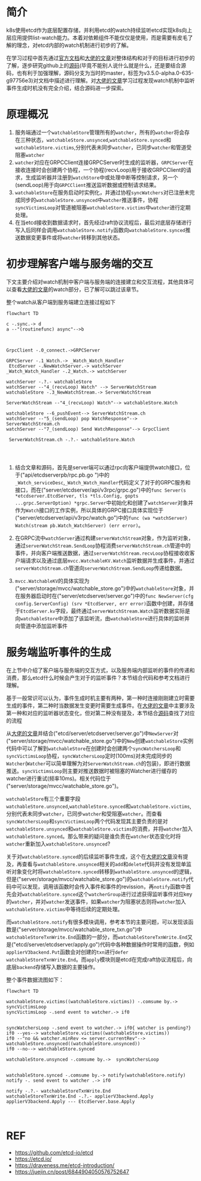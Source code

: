 # 简介

k8s使用etcd作为底层配置存储，并利用etcd的watch持续监听etcd实现k8s向上层应用提供list-watch能力。本着对依赖组件不能仅仅是使用，而是需要有皮毛了解的理念，对etcd内部的watch机制进行初步的了解。

在学习过程中首先通过[官方文档](https://etcd.io/)和[大佬的文章](https://draveness.me/etcd-introduction/)对整体结构和对于的目标进行初步的了解，逐步研究github上的[源码](https://github.com/etcd-io/etcd)(毕竟不能别人说什么就是什么，还是要结合源码，也有利于加强理解，源码分支为当时的master，标签为v3.5.0-alpha.0-635-g97756e3)对文档中描述进行理解。对[大佬的文章](https://draveness.me/etcd-introduction/)学习过程发现watch机制中监听事件生成时机没有完全介绍，结合源码进一步探索。

# 原理概况

1. 服务端通过一个`watchableStore`管理所有的`watcher`，所有的`watcher`将会存在三种状态，`watchableStore.unsynced`,`watchableStore.synced`和`watchableStore.victims`,分别代表未同步`watcher`，已同步`watcher`和管道受阻塞`watcher`
2. `watcher`对应在GRPCClient连接GRPCServer时生成的监听器，`GRPCServer`在接收连接时会创建两个协程，一个协程(recvLoop)用于接收GRPCClient的请求，生成监听器并注册到`watchStore`中或处理中断等控制请求，另一个(sendLoop)用于向`GRPCClient`推送监听数据或控制请求结果。
3. `watchableStore`在服务启动时实例化，并通过协程`syncWatchers`对已注册未完成同步的`watchableStore.unsynced`中`watcher`推送事件，协程`syncVictimsLoop`对管道被阻塞`watchableStore.victims`中`watcher`进行定期处理。
4. 在当etcd接收到数据请求时，首先经过raft协议流程后，最后对底层存储进行写入后同样会调用`watchableStore.notify`函数向`watchableStore.synced`推送数据变更事件或将`watcher`转移到其他状态。

# 初步理解客户端与服务端的交互

下文主要介绍对watch机制中客户端与服务端的连接建立和交互流程，其他具体可以查看[大佬的文章](https://draveness.me/etcd-introduction/)的watch部分，已了解可以跳过该章节。

整个watch从客户端到服务端建立连接过程如下

```mermaid
flowchart TD

c -.sync.-> d
a --"(routinefunc) async"-->b



GrpcClient -.0_connect.->GRPCServer

GRPCServer -.1_Watch.-> _Watch_Watch_Handler
 EtcdServer -.NewWatchServer.-> watchServer
_Watch_Watch_Handler -.2_Watch.-> watchServer

watchServer -.?.- watchableStore
watchServer --"4_(recvLoop) Watch" --> ServerWatchStream
watchableStore -.3_NewWatchStream.-> ServerWatchStream

ServerWatchStream --"4_(recvLoop) Watch"--> watchableStore.Watch

watchableStore --6_pushEvent--> ServerWatchStream.ch
watchServer --"5_(sendLoop) pop WatchResponse"-->  ServerWatchStream.ch
watchServer --"7_(sendLoop) Send WatchResponse"--> GrpcClient

 ServerWatchStream.ch -.?.- watchableStore.Watch
 

 

```



1. 结合文章和源码，首先是server端可以通过rpc向客户端提供watch接口，位于("api/etcdserverpb/rpc.pb.go ")中的`_Watch_serviceDesc`,`_Watch_Watch_Handler`代码定义了对于的GRPC服务和接口，而在("server/etcdserver/api/v3rpc/grpc.go")中的`func Server(s *etcdserver.EtcdServer, tls *tls.Config, gopts ...grpc.ServerOption) *grpc.Server`中初始化和创建了`watchServer`对象并作为`Watch`接口的工作实例，所以具体的GRPC接口具体实现位于("server/etcdserver/api/v3rpc/watch.go")中的`func (wa *watchServer) Watch(stream pb.Watch_WatchServer) (err error)`。

2. 在GRPC流中`watchServer`通过构建`serverWatchStream`对象，作为监听对象，通过`serverWatchStream.SendLoop`协程消费`serverWatchStream.ch`管道中的事件，并向客户端推送数据，通过`serverWatchStream.recvLoop`协程接收收客户端请求以及通过底层`mvcc.WatchableKV.Watch`监听数据并生成事件，并通过`serverWatchStream.ch`管道向`serverWatchStream.SendLoop`传递给数据。
3. `mvcc.WatchableKV`的具体实现为("server/storage/mvcc/watchable_store.go")中的`watchableStore`对象，并在服务器启动时在("server/etcdserver/server.go")中的`func NewServer(cfg config.ServerConfig) (srv *EtcdServer, err error)`函数中创建，并存储于`EtcdServer.kv`字段，最终通过`serverWatchStream.Watch`监听数据实际是向`watchableStore`中添加了该监听流，由`watchableStore`进行具体的监听并向管道中添加监听事件



# 服务端监听事件的生成

在上节中介绍了客户端与服务端的交互方式，以及服务端内部监听的事件的传递和消费，那么etcd什么时候会产生对于的监听事件？本节结合代码和参考文档进行理解。

基于一般常识可以认为，事件生成时机主要有两种，第一种时连接刚刚建立时需要生成的事件，第二种时当数据发生变更时需要生成事件。在[大佬的文章](https://draveness.me/etcd-introduction/)中主要涉及第一种和对应的监听器状态变化，但对第二种没有提及，本节结合[源码](https://github.com/etcd-io/etcd)查找了对应的流程

从[大佬的文章](https://draveness.me/etcd-introduction/)并结合("etcd/server/etcdserver/server.go")中`NewServer`对("server/storage/mvcc/watchable_store.go")中的`New`创建`watchableStore`实例代码中可以了解到`watchableStore`在创建时会创建两个`syncWatchersLoop`和`syncVictimsLoop`协程，`syncWatchersLoop`定时(100ms)对未完成同步的`Watcher`(`Watcher`可以简单理解为对`ServerWatchStream.ch`的包装)，即进行数据推送。`syncVictimsLoop`则主要对推送数据时被阻塞的Watcher进行缓存的watcher进行重试(频率10ms)。相关代码位于("server/storage/mvcc/watchable_store.go")。

`watchableStore`有三个重要字段`watchableStore.unsynced`,`watchableStore.synced`和`watchableStore.victims`,分别代表未同步`watcher`，已同步`watcher`和受阻塞`watcher`。而查看`syncWatchersLoop`和`syncVictimsLoop`两个代码发现其主要负责的是对`watchableStore.unsynced`和`watchableStore.victims`的消费，并将`watcher`加入`watchableStore.synced`。那么带来的疑问是谁负责在`watcher`状态变化时将`watcher`重新加入`watchableStore.unsynced`?

关于对`watchableStore.synced`的后续监听事件生成，这个在[大佬的文章](https://draveness.me/etcd-introduction/)没有提及，再查看与`watchableStore.unsynced`相关的`add`和`delete`代码并没有发现单监听对象变化时将`watchableStore.synced`转移到`wathableStore.unsynced`的逻辑，但是("server/storage/mvcc/watchable_store.go")的`watchableStore.notify`代码中可以发现，调用该函数时会传入事件和事件的revission，再`notify`函数中首先会对`watchableStore.synced`这个`watcherGroup`进行过滤获得监听事件对应key的`watcher`，并对`watcher`发送事件，如果`watcher`为阻塞状态则将`watcher`加入`watchableStore.victims`中等待后续的定期处理。

而`watchableStore.notify`有很多模块调用，参考本节的主要问题，可以发现该函数是("server/storage/mvcc/watchable_store_txn.go")中`watchableStoreTxnWrite.End`函数的一部分，而`watchableStoreTxnWrite.End`又是("etcd/server/etcdserver/apply.go")代码中各种数据操作时常用的函数，例如`applierV3backend.Put`函数会对创建的`txn`进行`defer watchableStoreTxnWrite.End`。而`apply`模块则是etcd在完成raft协议流程后，向底层`backend`存储写入数据的主要操作。

整个事件数据流图如下：



```mermaid
flowchart TD

watchableStore.victims((watchableStore.victims)) -.comsume by.-> syncVictimsLoop
syncVictimsLoop -.send event to watcher.-> if0


syncWatchersLoop -.send event to watcher.-> if0{ watcher is pending?}
if0 --yes--> watchableStore.victims((watchableStore.victims))
if0 --"no && watcher.minRev <= server.currentRev"--> watchableStore.unsynced((watchableStore.unsynced))
if0 --no--> watchableStore.synced

watchableStore.unsynced -.comsume by.->  syncWatchersLoop


watchableStore.synced -.comsume by.-> notify(watchableStore.notify)
notify -. send event to watcher .-> if0

notify -.?.- watchableStoreTxnWrite.End
watchableStoreTxnWrite.End -.?.- applierV3backend.Apply
applierV3backend.Apply --- EtcdServer.base.Apply



```





# REF

* https://github.com/etcd-io/etcd
* https://etcd.io/
* https://draveness.me/etcd-introduction/
* https://juejin.cn/post/6844904050576752647